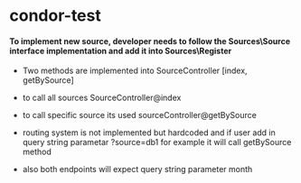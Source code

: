# condor-test

#### To implement new source, developer needs to follow the Sources\Source interface implementation and add it into Sources\Register


- Two methods are implemented into SourceController [index, getBySource]

- to call all sources SourceController@index

- to call specific source its used sourceController@getBySource

- routing system is not implemented but hardcoded and if user add in query string parametar ?source=db1 for example it will call getBySource method

- also both endpoints will expect query string parameter month